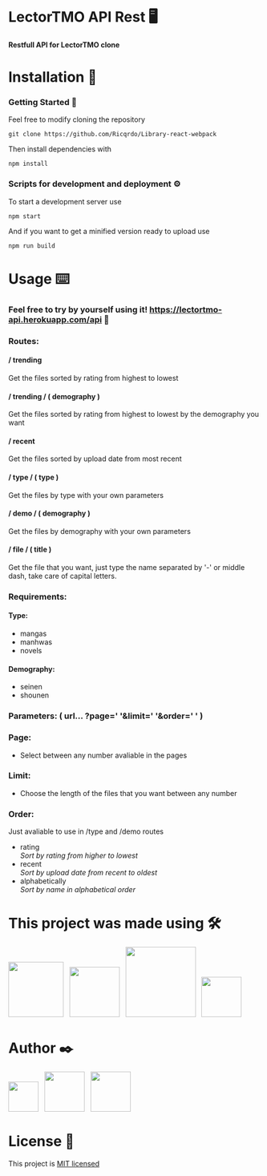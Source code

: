 # LectorTMO API Rest 🖥️

**Restfull API for LectorTMO clone**

# Installation 🔧

<!-- prettier-ignore -->
### Getting Started 🚀

<!-- prettier-ignore -->
  Feel free to modify cloning the repository

<!-- prettier-ignore -->
  ` git clone https://github.com/Ricqrdo/Library-react-webpack `

<!-- prettier-ignore -->
  Then install dependencies with

<!-- prettier-ignore -->
  ` npm install `

<!-- prettier-ignore -->
### Scripts for development and deployment ⚙️

<!-- prettier-ignore -->
  To start a development server use

<!-- prettier-ignore -->
  ` npm start `

<!-- prettier-ignore -->
  And if you want to get a minified version ready to upload use

<!-- prettier-ignore -->
  ` npm run build `

<!-- prettier-ignore -->
# Usage ⌨️

<!-- prettier-ignore -->
### Feel free to try by yourself using it! https://lectortmo-api.herokuapp.com/api 🔗

<!-- prettier-ignore -->
### Routes:

#### / trending

Get the files sorted by rating from highest to lowest

#### / trending / ( demography )

Get the files sorted by rating from highest to lowest by the demography you want

#### / recent

Get the files sorted by upload date from most recent

#### / type / ( type )

Get the files by type with your own parameters

#### / demo / ( demography )

Get the files by demography with your own parameters

#### / file / ( title )

Get the file that you want, just type the name separated by '-' or middle dash, take care of capital letters.

<!-- prettier-ignore -->
### Requirements:

#### Type:

- mangas
- manhwas
- novels

<!-- prettier-ignore -->
#### Demography:

- seinen
- shounen

<!-- prettier-ignore -->
### Parameters: ( url... ?page=' '&limit=' '&order=' ' )

### Page:

- Select between any number avaliable in the pages

<!-- prettier-ignore -->
### Limit:

- Choose the length of the files that you want between any number

<!-- prettier-ignore -->
### Order:

Just avaliable to use in /type and /demo routes

<!-- prettier-ignore -->
* rating  
_Sort by rating from higher to lowest_
* recent  
_Sort by upload date from recent to oldest_
* alphabetically  
_Sort by name in alphabetical order_

<!-- prettier-ignore -->
# This project was made using 🛠️

<!-- prettier-ignore -->
  <a href='https://github.com/nodejs/node'><img src='https://res.cloudinary.com/dy14mattw/image/upload/v1604299115/nodejs_vrycov.svg' width='110px'></a> &nbsp;
  <a href='https://github.com/expressjs/express'><img src='https://res.cloudinary.com/dy14mattw/image/upload/v1604299115/expressJs_mio0ot.svg' width='100px'></a> &nbsp;
  <a href='https://account.mongodb.com/account/login'><img src='https://res.cloudinary.com/dy14mattw/image/upload/v1604299115/mongodb_jgfxxa.svg' width='140px'></a> &nbsp;
  <a href='https://jwt.io/'><img src='https://res.cloudinary.com/dy14mattw/image/upload/v1604299115/jwt_w8nkp9.svg' width='80px'></a>

<!-- prettier-ignore -->
# Author ✒️

<!-- prettier-ignore -->
<a href='https://github.com/Ricqrdo'><img src='https://res.cloudinary.com/dy14mattw/image/upload/v1604295437/github_k0a656.svg' width='60px'></a> &nbsp;
<a href='https://www.linkedin.com/in/ricqrdo/'><img src='https://upload.wikimedia.org/wikipedia/commons/0/01/LinkedIn_Logo.svg' width='80px'></a> &nbsp;
  <a href='https://twitter.com/Ricqrdo__'><img src='https://upload.wikimedia.org/wikipedia/commons/5/51/Twitter_logo.svg' width='80px'></a>

# License 📜

<!-- prettier-ignore -->
  This project is [MIT licensed](https://github.com/facebook/react/blob/master/LICENSE)
